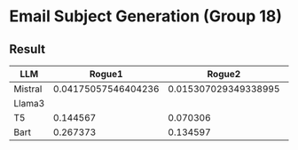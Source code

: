 # Email Subject Generation (Group 18)

## Result
| LLM     	| Rogue1              	| Rogue2               	| RougeL              	| RogueLSum            	|
|---------	|---------------------	|----------------------	|---------------------	|----------------------	|
| Mistral 	| 0.04175057546404236 	| 0.015307029349338995 	| 0.03865576026979294 	| 0.040112317820734385 	|
| Llama3  	|                     	|                      	|                     	|                      	|
| T5      	| 0.144567            	| 0.070306             	| 0.140258            	| 0.141119             	|
| Bart    	| 0.267373            	| 0.134597             	| 0.249993            	| 0.250012             	|
